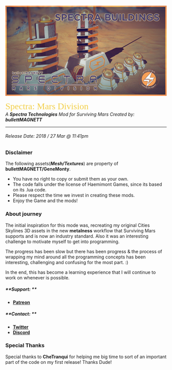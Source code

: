 ![SpectraIMG](githubSmars.jpg)


<span style="color: #f2cf4a; font-family: verdana; font-size: 2em;"> Spectra: Mars Division  
</span>
*A **Spectra Technologies** Mod for Surviving Mars Created by: **bullettMAGNETT***
- - -
###### *Release Date: 2018 / 27 Mar @ 11:41pm*

### Disclaimer

The following assets(***Mesh/Textures***) are property of **bullettMAGNETT/GeneMonty**.
- You have no right to copy or submit them as your own.
- The code falls under the license of Haemimont Games, since its based on its .lua code.
- Please respect the time we invest in creating these mods.
- Enjoy the Game and the mods!

### About journey

The initial inspiration for this mode was, recreating my original Cities Skylines 3D assets in the new **metalness** workflow that Surviving Mars supports and is now an industry standard. Also it was an interesting challenge to motivate myself to get into programming.

The progress has been slow but there has been progress & the process of wrapping my mind around all the programming concepts has been interesting, challenging and confusing for the most part. :)

In the end, this has become a learning experience that I will continue to work on whenever is possible.  

##### **Support: **
- [**Patreon**](https://www.patreon.com/bullettmagnett)

##### **Contact: **
- [**Twitter**](https://twitter.com/bullettmagnett)
- [**Discord**](https://discord.gg/DyfBpJK)


### **Special Thanks**

Special thanks to **CheTranqui** for helping me big time to sort of an important part of the code on my first release! Thanks Dude!
